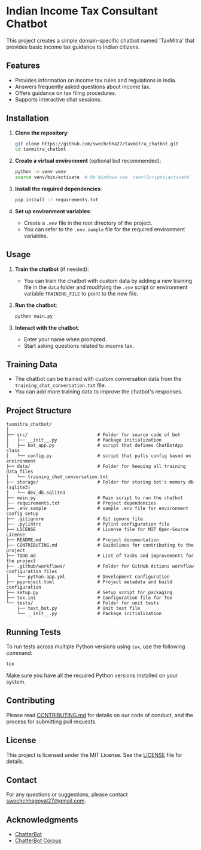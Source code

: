 # Indian Income Tax Consultant Chatbot

This project creates a simple domain-specific chatbot named 'TaxMitra' that provides basic income tax guidance to Indian citizens.

## Features

- Provides information on income tax rules and regulations in India.
- Answers frequently asked questions about income tax.
- Offers guidance on tax filing procedures.
- Supports interactive chat sessions.

## Installation

1. **Clone the repository**:
   ```sh
   git clone https://github.com/swechchha27/taxmitra_chatbot.git
   cd taxmitra_chatbot
   ```

2. **Create a virtual environment** (optional but recommended):
   ```sh
   python -m venv venv
   source venv/bin/activate  # On Windows use `venv\Scripts\activate`
   ```

3. **Install the required dependencies**:
   ```sh
   pip install -r requirements.txt
   ```

4. **Set up environment variables**:
   - Create a `.env` file in the root directory of the project.
   - You can refer to the `.env.sample` file for the required environment variables.

## Usage

1. **Train the chatbot** (if needed):
   - You can train the chatbot with custom data by adding a new training file in the `data` folder and modifying the `.env` script or environment variable `TRAINING_FILE` to point to the new file.

2. **Run the chatbot**:
   ```sh
   python main.py
   ```

3. **Interact with the chatbot**:
   - Enter your name when prompted.
   - Start asking questions related to income tax.

## Training Data

- The chatbot can be trained with custom conversation data from the `training_chat_conversation.txt` file.
- You can add more training data to improve the chatbot's responses.

## Project Structure

```
taxmitra_chatbot/
│
├── src/                          # Folder for source code of bot
│   ├── __init__.py               # Package initialization
│   ├── bot_app.py                # script that defines ChatBotApp class
│   └── config.py                 # script that pulls config based on environment
├── data/                         # Folder for keeping all training data files
│   └── training_chat_conversation.txt
├── storage/                      # Folder for storing bot's memory db (sqlite3)
│   └── dev_db.sqlite3
├── main.py                       # Main script to run the chatbot
├── requirements.txt              # Project dependencies
├── .env.sample                   # sample .env file for environment config setup
├── .gitignore                    # Git ignore file
├── .pylintrc                     # Pylint configuration file
├── LICENSE                       # License file for MIT Open-Source License
├── README.md                     # Project documentation
├── CONTRIBUTING.md               # Guidelines for contributing to the project
├── TODO.md                       # List of tasks and improvements for the project
├── .github/workflows/            # Folder for GitHub Actions workflow configuration files
│   └── python-app.yml            # Development configuration
├── pyproject.toml                # Project metadata and build configuration
├── setup.py                      # Setup script for packaging
├── tox.ini                       # Configuration file for Tox
└── tests/                        # Folder for unit tests
    ├── test_bot.py               # Unit test file
    └── __init__.py               # Package initialization
```

## Running Tests

To run tests across multiple Python versions using `tox`, use the following command:

```sh
tox
```

Make sure you have all the required Python versions installed on your system.

## Contributing

Please read [CONTRIBUTING.md](CONTRIBUTING.md) for details on our code of conduct, and the process for submitting pull requests.

## License

This project is licensed under the MIT License. See the [LICENSE](LICENSE) file for details.

## Contact

For any questions or suggestions, please contact [swechchhagoyal27@gmail.com](mailto:swechchhagoyal27@gmail.com).

## Acknowledgments

- [ChatterBot](https://github.com/gunthercox/ChatterBot)
- [ChatterBot Corpus](https://github.com/gunthercox/chatterbot-corpus)